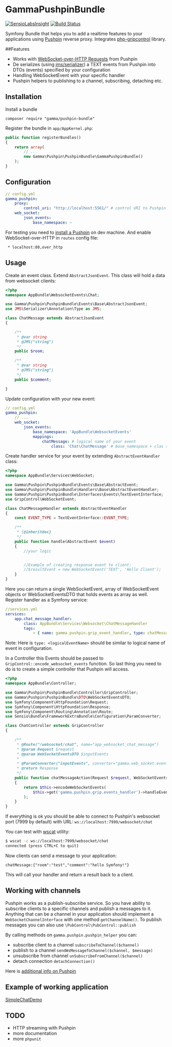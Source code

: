 # GammaPushpinBundle
[![SensioLabsInsight](https://insight.sensiolabs.com/projects/c8f9b749-8f97-4adb-b3af-81487fa9366a/mini.png)](https://insight.sensiolabs.com/projects/c8f9b749-8f97-4adb-b3af-81487fa9366a)
[![Build Status](https://travis-ci.org/smart-gamma/pushpin-bundle.svg?branch=master)](https://travis-ci.org/smart-gamma/pushpin-bundle)

Symfony Bundle that helps you to add a realtime features to your applications using [Pushpin](http://pushpin.org/) reverse proxy. Integrates [php-gripcontrol](https://github.com/fanout/php-gripcontrol) library.

##Features
- Works with [WebSocket-over-HTTP Requests](https://github.com/fanout/pushpin/blob/master/docs/websocket-over-http.md) from Pushpin
- De serializes (using [jms/serializer](http://jmsyst.com/libs/serializer)) a TEXT events from Pushpin into DTOs (events) specified by your configuration
- Handling WebSocketEvent with your specific handler
- Pushpin helpers to publishing to a channel, subscribing, detaching etc.

Installation
------------
Install a bundle

    composer require "gamma/pushpin-bundle"

Register the bundle in `app/AppKernel.php`:

``` php
public function registerBundles()
{
    return array(
        // ...
        new Gamma\Pushpin\PushpinBundle\GammaPushpinBundle()
    );
}
```

Configuration
------------
```yaml
// config.yml
gamma_pushpin:
    proxy:
        control_uri: "http://localhost:5561/" # control URI to Pushpin
    web_socket:
        json_events:
            base_namespace: ~
```
For testing you need to [install a Pushpin](http://pushpin.org/docs/#install) on dev machine.
And enable WebSocket-over-HTTP in ```routes``` config file:

``` * localhost:80,over_http```

Usage
------------
Create an event class. Extend ```AbstractJsonEvent```. This class will hold a data from websocket clients:
```php
<?php
namespace AppBundle\WebsocketEvents\Chat;

use Gamma\Pushpin\PushpinBundle\Events\Base\AbstractJsonEvent;
use JMS\Serializer\Annotation\Type as JMS;

class ChatMessage extends AbstractJsonEvent
{

    /**
     * @var string
     * @JMS("string")
     */
    public $room;

    /**
     * @var string
     * @JMS("string")
     */
    public $comment;

}
```
Update configuration with your new event:
```yaml
// config.yml
gamma_pushpin:
    // ...
    web_socket:
        json_events:
            base_namespace: 'AppBundle\WebsocketEvents'
            mappings:
                chatMessage: # logical name of your event
                    class: 'Chat\ChatMessage' # base_namespace + clas should give fully qualified class name
```
Create handler service for your event by extending ```AbstractEventHandler``` class:
```php
<?php
namespace AppBundle\Services\WebSocket;

use Gamma\Pushpin\PushpinBundle\Events\Base\AbstractEvent;
use Gamma\Pushpin\PushpinBundle\Handlers\Base\AbstractEventHandler;
use Gamma\Pushpin\PushpinBundle\Interfaces\Events\TextEventInterface;
use GripControl\WebSocketEvent;

class ChatMessageHandler extends AbstractEventHandler
{
    const EVENT_TYPE = TextEventInterface::EVENT_TYPE;

    /**
     * {@inheritdoc}
     */
    public function handle(AbstractEvent $event)
    {
        //your logic


        //Example of creating response event to client:
        //$resultEvent = new WebSocketEvent('TEXT', 'Hello Client');
    }
}
````
Here you can return a single WebSocketEvent, array of WebSocketEvent objects or WebSocketEventsDTO that holds events as array as well.
Register handler as a Symfony service:
```YAML
//services.yml
services:
    app.chat_message_handler:
        class: AppBundle\Services\Websocket\ChatMessageHandler
        tags:
            - { name: gamma.pushpin.grip_event_handler, type: chatMessage }
```
Note: Here is ```type: <logicalEventName>``` should be similar to logical name of event in configuration.

In a Controller this Events should be passed to ```GripControl::encode_websocket_events``` function.
So last thing you need to do is to create a simple controller that Pushpin will access.
```php
<?php
namespace AppBundle\Controller;

use Gamma\Pushpin\PushpinBundle\Controller\GripController;
use Gamma\Pushpin\PushpinBundle\DTO\WebSocketEventsDTO;
use Symfony\Component\HttpFoundation\Request;
use Symfony\Component\HttpFoundation\Response;
use Symfony\Component\Routing\Annotation\Route;
use Sensio\Bundle\FrameworkExtraBundle\Configuration\ParamConverter;

class ChatController extends GripController
{

    /**
     * @Route("/websocket/chat", name="app_websocket_chat_message")
     * @param Request $request
     * @param WebSocketEventsDTO $inputEvents
     *
     * @ParamConverter("inputEvents", converter="gamma.web_socket.events", options={"format": "json"})
     * @return Response
     */
    public function chatMessageAction(Request $request, WebSocketEventsDTO $inputEvents)
    {
        return $this->encodeWebSocketEvents(
            $this->get('gamma.pushpin.grip.events_handler')->handleEvents($inputEvents)
        );
    }
}
```
If everything is ok you should be able to connect to Pushpin's websocket port (7999 by default) with URL:
`ws://localhost:7999/websocket/chat`

You can test with [wscat](https://www.npmjs.com/package/wscat) utility:
```bash
$ wscat -c ws://localhost:7999/websocket/chat
connected (press CTRL+C to quit)
```
Now clients can send a message to your application:
```
chatMessage:{"room":"test","comment":"hello Symfony!"}
```

This will call your handler and return a result back to a client.

Working with channels
------------
Pushpin works as a publish-subscribe service. So you have ability to subscribe clients to a specific channels and publish a messages to it.
Anything that can be a channel in your application should implement a ```WebSocketChannelInterface``` with one method ```getChannelName()```.
To publish messages you can also use ```\PubControl\PubControl::publish```

By calling methods on ```gamma.pushpin.pushpin_helper``` you can:
 - subscribe client to a channel ```subscribeToChannel($channel)```
 - publish to a channel ```sendWsMessageToChannel($channel, $message)```
 - unsubscribe from channel ```unSubscribeFromChannel($channel)```
 - detach connection ```detachConnection()```

Here is [additional info on Pushpin](http://pushpin.org/docs/#websockets)

Example of working application
------------
[SimpleChatDemo](https://github.com/smart-gamma/simple-chat-demo)

TODO
------------
- HTTP streaming with Pushpin
- more documentation
- more ```phpunit```